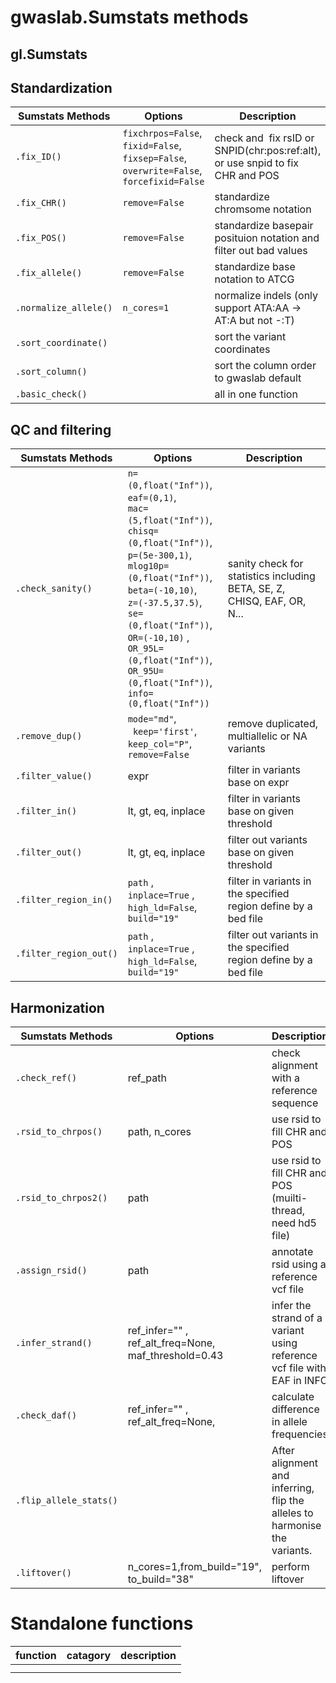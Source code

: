 # gwaslab.Sumstats methods


## gl.Sumstats


##  Standardization

| Sumstats Methods      | Options                                                      | Description                                                         |
| --------------------- | ------------------------------------------------------------ | ------------------------------------------------------------------------------ |
| `.fix_ID()`           | `fixchrpos=False`, <br/>`fixid=False`, <br/>`fixsep=False`,<br/>`overwrite=False`,<br/>`forcefixid=False` | check and  fix rsID or SNPID(chr:pos:ref:alt), or use snpid to fix CHR and POS |
| `.fix_CHR()`          | `remove=False`                                               | standardize chromsome notation                                                 |
| `.fix_POS()`          | `remove=False`                                               | standardize basepair posituion notation and filter out bad values              |
| `.fix_allele()`       | `remove=False`                                               | standardize base notation to ATCG                                              |
| `.normalize_allele()` | `n_cores=1`                                                  | normalize indels (only support ATA:AA -> AT:A but not -:T)                     |
| `.sort_coordinate()`  |                                                              | sort the variant coordinates                                                   |
| `.sort_column()`  |                                                              | sort the column order to gwaslab default                                                   |
| `.basic_check()`  |                                                              | all in one function                                              |

##  QC and filtering

| Sumstats Methods  | Options                  | Description                                                             |
| ----------------- | ------------------------ | ----------------------------------------------------------------------- |
| `.check_sanity()` |  `n=(0,float("Inf"))`, <br/>`eaf=(0,1)`, <br/>`mac=(5,float("Inf"))`, <br/>`chisq=(0,float("Inf"))`, <br/>`p=(5e-300,1)`, <br/>`mlog10p=(0,float("Inf"))`, <br/>`beta=(-10,10)`, <br/>`z=(-37.5,37.5)`, <br/>`se=(0,float("Inf"))`, <br/>`OR=(-10,10)` , <br/>`OR_95L=(0,float("Inf"))`, <br/>`OR_95U=(0,float("Inf"))`, <br/>`info=(0,float("Inf"))`   | sanity check for statistics including BETA, SE, Z, CHISQ, EAF, OR, N... |
| `.remove_dup()`   |  `mode="md"`, <br/>` keep='first'`, <br/>`keep_col="P"`, <br/>`remove=False` | remove duplicated, multiallelic or NA variants |
| `.filter_value()`    |  expr     |    filter in variants base on expr                                                                    |
| `.filter_in()`    |  lt, gt, eq, inplace     |    filter in variants base on given threshold                                                                      |
| `.filter_out()`   |  lt, gt, eq, inplace     |       filter out variants base on given threshold                                                                      |
| `.filter_region_in()`   | `path` , <br/> `inplace=True` , <br/>`high_ld=False`, <br/> `build="19"`                         |      filter in variants in the specified region define by a bed file                                                                   |
| `.filter_region_out()`   | `path` , <br/> `inplace=True` , <br/>`high_ld=False`, <br/> `build="19"`                        |      filter out variants in the specified region define by a bed file                                                                  |

##  Harmonization

| Sumstats Methods       | Options                                               | Description                                                                |
| ---------------------- | ----------------------------------------------------- | -------------------------------------------------------------------------- |
| `.check_ref()`         | ref_path                                              | check alignment with a reference sequence                                  |
| `.rsid_to_chrpos()`    | path, n_cores                                         | use rsid to fill CHR and POS                                               |
| `.rsid_to_chrpos2()`   | path                                                  | use rsid to fill CHR and POS (muilti-thread, need hd5 file)                |
| `.assign_rsid()`       | path                                                  | annotate rsid using a reference vcf file                                   |
| `.infer_strand()`      | ref_infer="" , ref_alt_freq=None,  maf_threshold=0.43 | infer the strand of a variant using reference vcf file with EAF in INFO    |
| `.check_daf()`         | ref_infer="" , ref_alt_freq=None,                     | calculate difference in allele frequencies                                 |
| `.flip_allele_stats()` |                                                       | After alignment and inferring, flip the alleles to harmonise the variants. |
| `.liftover()`          | n_cores=1,from_build="19", to_build="38"              | perform liftover                                                           |




# Standalone functions
| function | catagory | description |
|-|-|-|
||||
||||
